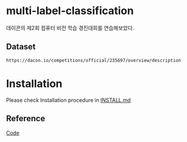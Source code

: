 # multi-label-classification
데이콘의 제2회 컴퓨터 비전 학습 경진대회를 연습해보았다.

## Dataset

```
https://dacon.io/competitions/official/235697/overview/description
```

# Installation
Please check Installation procedure in [INSTALL.md](https://github.com/cv-jaeha/multi-label-classification/blob/main/INSTALL.md)

## Reference

[Code](https://dacon.io/competitions/official/235697/codeshare/2440?page=1&dtype=recent)
